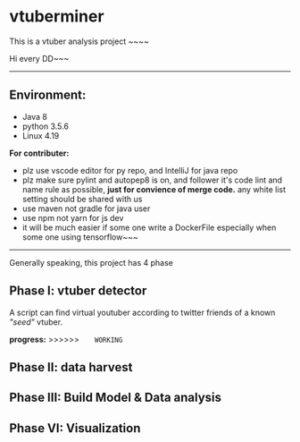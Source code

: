 vtuberminer
======================================

This is a vtuber analysis project ~~~~

Hi every DD~~~

--------------------------------------

## Environment:
- Java 8
- python 3.5.6
- Linux 4.19

**For contributer:**

- plz use vscode editor for py repo, and IntelliJ for java repo
- plz make sure pylint and autopep8 is on, and follower it's code lint and name rule as possible, **just for convience of merge code.** any white list setting should be shared with us
- use maven not gradle for java user
- use npm not yarn for js dev
- it will be much easier if some one write a DockerFile especially when some one using tensorflow~~~ 

---------------------------------------

Generally speaking, this project has 4 phase



## Phase I: vtuber detector

 A script can find virtual youtuber according to twitter friends of a known *"seed"* vtuber.

 
 **progress:** >>>>>>&nbsp;&nbsp;&nbsp;&nbsp;&nbsp;&nbsp;  `WORKING`


## Phase II: data harvest


## Phase III: Build Model & Data analysis

## Phase VI: Visualization

